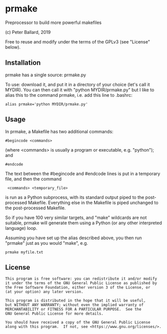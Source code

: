 # prmake
Preprocessor to build more powerful makefiles

(c) Peter Ballard, 2019

Free to reuse and modify under the terms of the GPLv3 (see "License" below).

Installation
------------
prmake has a single source: prmake.py

To use: download it, and put it in a directory of your choice (let's call it MYDIR).
You can then call it with "python MYDIR/prmake.py"
but I like to alias this to the command prmake, i.e. add this line to .bashrc:

    alias prmake='python MYDIR/prmake.py'

Usage
-----
In prmake, a Makefile has two additional commands:

    #begincode <commands>

(where &lt;commands&gt; is usually a program or executable, e.g. "python"); and

    #endcode

The text between the #begincode and #endcode lines is put in a temporary file,
and then the command

     <commands> <temporary_file>

is run as a Python subprocess,
with its standard output piped to the post-processed Makefile.
Everything else in the Makefile is piped unchanged to the post-processed Makefile.

So if you have 100 very similar targets, and "make" wildcards are not suitable,
prmake will generate them using a Python (or any other interpreted language) loop.

Assuming you have set up the alias described above, you then run "prmake" just as you would "make", e.g.

    prmake myfile.txt

License
-------
    This program is free software: you can redistribute it and/or modify
    it under the terms of the GNU General Public License as published by
    the Free Software Foundation, either version 3 of the License, or
    (at your option) any later version.

    This program is distributed in the hope that it will be useful,
    but WITHOUT ANY WARRANTY; without even the implied warranty of
    MERCHANTABILITY or FITNESS FOR A PARTICULAR PURPOSE.  See the
    GNU General Public License for more details.

    You should have received a copy of the GNU General Public License
    along with this program.  If not, see <https://www.gnu.org/licenses/>.
